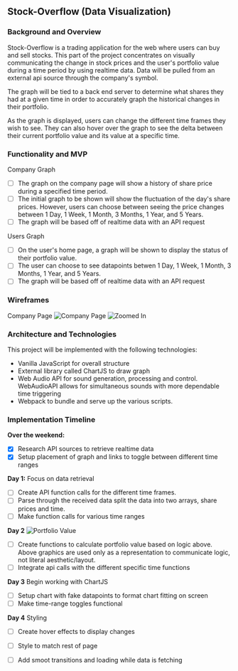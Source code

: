 ## Stock-Overflow (Data Visualization)

### Background and Overview

Stock-Overflow is a trading application for the web where users can buy and sell stocks. This part of the project concentrates on visually communicating the change in stock prices and the user's portfolio value during a time period by using realtime data. Data will be pulled from an external api source through the company's symbol. 

The graph will be tied to a back end server to determine what shares they had at a given time in order to accurately graph the historical changes in their portfolio.

As the graph is displayed, users can change the different time frames they wish to see. They can also hover over the graph to see the delta between their current portfolio value and its value at a specific time.

### Functionality and MVP
Company Graph
- [ ] The graph on the company page will show a history of share price during a specified time period.
- [ ] The initial graph to be shown will show the fluctuation of the day's share prices. However, users can choose between seeing the price changes between 1 Day, 1 Week, 1 Month, 3 Months, 1 Year, and 5 Years.
- [ ] The graph will be based off of realtime data with an API request

Users Graph
- [ ] On the user's home page, a graph will be shown to display the status of their portfolio value.
- [ ] The user can choose to see datapoints betwen 1 Day, 1 Week, 1 Month, 3 Months, 1 Year, and 5 Years.
- [ ] The graph will be based off of realtime data with an API request

### Wireframes 
Company Page
![Company Page](https://github.com/avelasco920/stock-overflow/blob/datavis/wireframes/Wireframes%20Graph.jpg?raw=true)
![Zoomed In](https://github.com/avelasco920/stock-overflow/blob/datavis/wireframes/Wireframes%20Graph2.jpg?raw=true)

### Architecture and Technologies
This project will be implemented with the following technologies:

* Vanilla JavaScript for overall structure
* External library called ChartJS to draw graph
* Web Audio API for sound generation, processing and control. WebAudioAPI allows for simultaneous sounds with more dependable time triggering
* Webpack to bundle and serve up the various scripts.

### Implementation Timeline

**Over the weekend:** 
- [x] Research API sources to retrieve realtime data
- [x] Setup placement of graph and links to toggle between different time ranges

**Day 1:** Focus on data retrieval
- [ ] Create API function calls for the different time frames.
- [ ] Parse through the received data split the data into two arrays, share prices and time.
- [ ] Make function calls for various time ranges

**Day 2** 
![Portfolio Value](https://github.com/avelasco920/stock-overflow/blob/datavis/wireframes/Wireframes%20Graph3.jpg?raw=true)
- [ ] Create functions to calculate portfolio value based on logic above. Above graphics are used only as a representation to communicate logic, not literal aesthetic/layout.
- [ ] Integrate api calls with the different specific time functions

**Day 3** Begin working with ChartJS
- [ ] Setup chart with fake datapoints to format chart fitting on screen
- [ ] Make time-range toggles functional

**Day 4** Styling
- [ ] Create hover effects to display changes
- [ ] Style to match rest of page
- [ ] Add smoot transitions and loading while data is fetching







